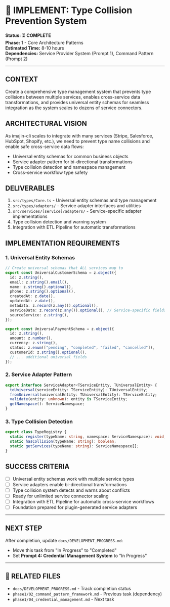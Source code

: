 # 🔧 IMPLEMENT: Type Collision Prevention System

**Status:** ⏳ **COMPLETE**  
**Phase:** 1 - Core Architecture Patterns  
**Estimated Time:** 8-10 hours  
**Dependencies:** Service Provider System (Prompt 1), Command Pattern (Prompt 2)

---

## CONTEXT

Create a comprehensive type management system that prevents type collisions between multiple services, enables cross-service data transformations, and provides universal entity schemas for seamless integration as the system scales to dozens of service connectors.

## ARCHITECTURAL VISION

As imajin-cli scales to integrate with many services (Stripe, Salesforce, HubSpot, Shopify, etc.), we need to prevent type name collisions and enable safe cross-service data flows:

- Universal entity schemas for common business objects
- Service adapter pattern for bi-directional transformations
- Type collision detection and namespace management
- Cross-service workflow type safety

## DELIVERABLES

1. `src/types/Core.ts` - Universal entity schemas and type management
2. `src/types/adapters/` - Service adapter interfaces and utilities
3. `src/services/[service]/adapters/` - Service-specific adapter implementations
4. Type collision detection and warning system
5. Integration with ETL Pipeline for automatic transformations

## IMPLEMENTATION REQUIREMENTS

### 1. Universal Entity Schemas

```typescript
// Create universal schemas that ALL services map to
export const UniversalCustomerSchema = z.object({
  id: z.string(),
  email: z.string().email(),
  name: z.string().optional(),
  phone: z.string().optional(),
  createdAt: z.date(),
  updatedAt: z.date(),
  metadata: z.record(z.any()).optional(),
  serviceData: z.record(z.any()).optional(), // Service-specific fields
  sourceService: z.string(),
});

export const UniversalPaymentSchema = z.object({
  id: z.string(),
  amount: z.number(),
  currency: z.string(),
  status: z.enum(["pending", "completed", "failed", "cancelled"]),
  customerId: z.string().optional(),
  // ... additional universal fields
});
```

### 2. Service Adapter Pattern

```typescript
export interface ServiceAdapter<TServiceEntity, TUniversalEntity> {
  toUniversal(serviceEntity: TServiceEntity): TUniversalEntity;
  fromUniversal(universalEntity: TUniversalEntity): TServiceEntity;
  validate(entity: unknown): entity is TServiceEntity;
  getNamespace(): ServiceNamespace;
}
```

### 3. Type Collision Detection

```typescript
export class TypeRegistry {
  static register(typeName: string, namespace: ServiceNamespace): void;
  static hasCollision(typeName: string): boolean;
  static getServices(typeName: string): ServiceNamespace[];
}
```

## SUCCESS CRITERIA

- [ ] Universal entity schemas work with multiple service types
- [ ] Service adapters enable bi-directional transformations
- [ ] Type collision system detects and warns about conflicts
- [ ] Ready for unlimited service connector scaling
- [ ] Integration with ETL Pipeline for automatic cross-service workflows
- [ ] Foundation prepared for plugin-generated service adapters

---

## NEXT STEP

After completion, update `docs/DEVELOPMENT_PROGRESS.md`:

- Move this task from "In Progress" to "Completed"
- Set **Prompt 4: Credential Management System** to "In Progress"

---

## 🔗 **RELATED FILES**

- `docs/DEVELOPMENT_PROGRESS.md` - Track completion status
- `phase1/02_command_pattern_framework.md` - Previous task (dependency)
- `phase1/04_credential_management.md` - Next task
